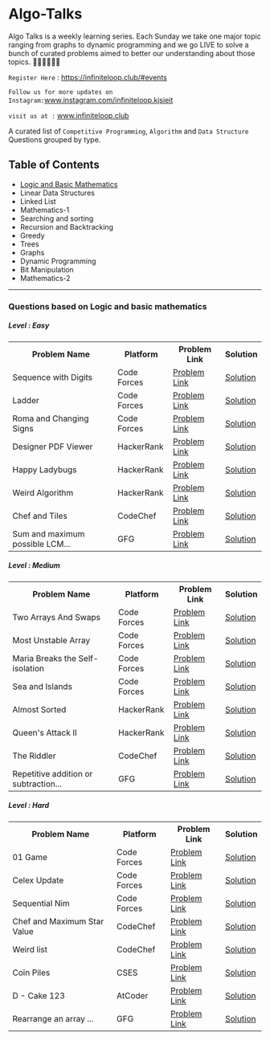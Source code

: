 # Algo-Talks
Algo Talks is a weekly learning series. Each Sunday we take one major topic ranging from graphs 
to dynamic programming and we go LIVE to solve a bunch of curated problems aimed to better our 
understanding about those topics. 👨🏻‍💻👩🏻‍💻

`Register Here` : <a href = "https://infiniteloop.club/#events">https://infiniteloop.club/#events</a>

`Follow us for more updates on Instagram:`<a href = "https://www.instagram.com/infiniteloop.kjsieit/" >www.instagram.com/infiniteloop.kjsieit</a>

`visit us at :` <a href = "https://infiniteloop.club/" >www.infiniteloop.club<a>



A curated list of  `Competitive Programming`, `Algorithm` and `Data Structure` Questions grouped by type.

## Table of Contents
<ul>
  <li><a href = '#-questions-based-on-logic-and-basic-mathematics-' >Logic and Basic Mathematics</a></li>
  <li>Linear Data Structures</li>
  <li>Linked List</li>
  <li>Mathematics-1</li>
  <li>Searching and sorting</li>
  <li>Recursion and Backtracking</li>
  <li>Greedy</li>
  <li>Trees</li>
  <li>Graphs</li>
  <li>Dynamic Programming</li>
  <li>Bit Manipulation</li>
  <li>Mathematics-2</li>
  
</ul>
<hr>

<section id = 'logic'>
  <h3> Questions based on Logic and basic mathematics </h3>
  
  <h5>Level : Easy</h5>
  <table>
    <tr>
      <th>Problem Name </th>
      <th>Platform </th>
      <th>Problem Link </th>
      <th>Solution </th>
    </tr>
    <tr>
      <td>Sequence with Digits</td>
      <td>Code Forces </td>
      <td><a href = 'https://codeforces.com/contest/1355/problem/A'>Problem Link</a></td>
      <td><a href = '#'>Solution</a></td>
    </tr>
    <tr>
      <td>Ladder</td>
      <td>Code Forces </td>
      <td><a href = 'https://codeforces.com/contest/279/problem/C'>Problem Link</a></td>
      <td><a href = '#'>Solution</a></td>
    </tr>
    <tr>
      <td>Roma and Changing Signs</td>
      <td>Code Forces </td>
      <td><a href = 'https://codeforces.com/contest/262/problem/B'>Problem Link</a></td>
      <td><a href = '#'>Solution</a></td>
    </tr>
    <tr>
      <td>Designer PDF Viewer</td>
      <td>HackerRank </td>
      <td><a href = 'https://www.hackerrank.com/challenges/designer-pdf-viewer/problem'>Problem Link</a></td>
      <td><a href = '#'>Solution</a></td>
    </tr>
    <tr>
      <td>Happy Ladybugs </td>
      <td>HackerRank </td>
      <td><a href = 'https://www.hackerrank.com/challenges/happy-ladybugs/problem'>Problem Link</a></td>
      <td><a href = '#'>Solution</a></td>
    </tr>
    <tr>
      <td>Weird Algorithm </td>
      <td>HackerRank </td>
      <td><a href = 'https://cses.fi/problemset/task/1068'>Problem Link</a></td>
      <td><a href = '#'>Solution</a></td>
    </tr>
    <tr>
      <td>Chef and Tiles</td>
      <td>CodeChef </td>
      <td><a href = 'https://www.codechef.com/ENFE2019/problems/DIETCOKE'>Problem Link</a></td>
      <td><a href = '#'>Solution</a></td>
    </tr>
    <tr>
      <td>Sum and maximum possible LCM...</td>
      <td>GFG </td>
      <td><a href = 'https://www.geeksforgeeks.org/find-two-numbers-with-given-sum-and-maximum-possible-lcm/'>Problem Link</a></td>
      <td><a href = '#'>Solution</a></td>
    </tr>
   </table>
      
   <h5>Level :  Medium </h5>
   <table>
    <tr>
      <th>Problem Name </th>
      <th>Platform </th>
      <th>Problem Link </th>
      <th>Solution </th>
    </tr>
    <tr>
      <td>Two Arrays And Swaps</td>
      <td>Code Forces </td>
      <td><a href = 'https://codeforces.com/contest/1353/problem/B'>Problem Link</a></td>
      <td><a href = '#'>Solution</a></td>
    </tr>
    <tr>
      <td>Most Unstable Array</td>
      <td>Code Forces </td>
      <td><a href = 'https://codeforces.com/contest/1353/problem/A'>Problem Link</a></td>
      <td><a href = '#'>Solution</a></td>
    </tr>
    <tr>
      <td>Maria Breaks the Self-isolation</td>
      <td>Code Forces </td>
      <td><a href = 'https://codeforces.com/contest/1358/problem/B'>Problem Link</a></td>
      <td><a href = '#'>Solution</a></td>
    </tr>
    <tr>
      <td>Sea and Islands</td>
      <td>Code Forces </td>
      <td><a href = 'https://codeforces.com/contest/544/problem/B'>Problem Link</a></td>
      <td><a href = '#'>Solution</a></td>
    </tr>
    <tr>
      <td>Almost Sorted</td>
      <td>HackerRank </td>
      <td><a href = 'https://www.hackerrank.com/challenges/almost-sorted/problem'>Problem Link</a></td>
      <td><a href = '#'>Solution</a></td>
    </tr>
    <tr>
      <td>Queen's Attack II</td>
      <td>HackerRank </td>
      <td><a href = 'https://www.hackerrank.com/challenges/queens-attack-2/problem'>Problem Link</a></td>
      <td><a href = '#'>Solution</a></td>
    </tr>
    <tr>
      <td>The Riddler</td>
      <td>CodeChef </td>
      <td><a href = 'https://www.codechef.com/LOCJUN17/problems/RIDDLE99/'>Problem Link</a></td>
      <td><a href = '#'>Solution</a></td>
    </tr>
    <tr>
      <td>Repetitive addition or subtraction... </td>
      <td>GFG </td>
      <td><a href = 'https://www.geeksforgeeks.org/check-if-n-can-be-obtained-by-repetitive-addition-or-subtraction-of-two-given-numbers/'>Problem Link</a></td>
      <td><a href = '#'>Solution</a></td>
    </tr>
    
   </table>
   <h5>Level :  Hard </h5>
   <table>
    <tr>
      <th>Problem Name </th>
      <th>Platform </th>
      <th>Problem Link </th>
      <th>Solution </th>
    </tr>
    <tr>
      <td>01 Game</td>
      <td>Code Forces </td>
      <td><a href = 'https://codeforces.com/problemset/problem/1373/B'>Problem Link</a></td>
      <td><a href = '#'>Solution</a></td>
    </tr>
    <tr>
      <td>Celex Update</td>
      <td>Code Forces </td>
      <td><a href = 'https://codeforces.com/contest/1358/problem/C'>Problem Link</a></td>
      <td><a href = '#'>Solution</a></td>
    </tr>
    <tr>
      <td>Sequential Nim</td>
      <td>Code Forces </td>
      <td><a href = 'https://codeforces.com/problemset/problem/1382/B'>Problem Link</a></td>
      <td><a href = '#'>Solution</a></td>
    </tr>
    <tr>
      <td>Chef and Maximum Star Value</td>
      <td>CodeChef</td>
      <td><a href = 'https://www.codechef.com/OCT19B/problems/MSV/'>Problem Link</a></td>
      <td><a href = '#'>Solution</a></td>
    </tr>
    <tr>
      <td>Weird list</td>
      <td> CodeChef </td>
      <td><a href = 'https://www.codechef.com/problems/WLIST'>Problem Link</a></td>
      <td><a href = '#'>Solution</a></td>
    </tr>
    <tr>
      <td>Coin Piles</td>
      <td>CSES </td>
      <td><a href = 'https://cses.fi/problemset/task/1754'>Problem Link</a></td>
      <td><a href = '#'>Solution</a></td>
    </tr>
    <tr>
      <td>D - Cake 123</td>
      <td>AtCoder </td>
      <td><a href = 'https://atcoder.jp/contests/abc123/tasks/abc123_d'>Problem Link</a></td>
      <td><a href = '#'>Solution</a></td>
    </tr>
    <tr>
      <td>Rearrange an array ...</td>
      <td>GFG </td>
      <td><a href = 'https://www.geeksforgeeks.org/rearrange-an-array-such-that-product-of-every-two-consecutive-elements-is-a-multiple-of-4/'>Problem Link</a></td>
      <td><a href = '#'>Solution</a></td>
    </tr>
   </table>
   
 </section>

